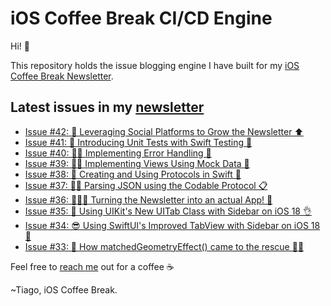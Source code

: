 # iOS Coffee Break CI/CD Engine

Hi! 👋

This repository holds the issue blogging engine I have built for my [iOS Coffee Break Newsletter](https://www.ioscoffeebreak.com).

## Latest issues in my [newsletter](https://www.ioscoffeebreak.com)
* [Issue #42: 👫 Leveraging Social Platforms to Grow the Newsletter ⬆️](https://www.ioscoffeebreak.com/issue/issue42)
* [Issue #41: 👋 Introducing Unit Tests with Swift Testing 🧪](https://www.ioscoffeebreak.com/issue/issue41)
* [Issue #40: 🧑‍🔧 Implementing Error Handling 🦺](https://www.ioscoffeebreak.com/issue/issue40)
* [Issue #39: 👨‍🎨 Implementing Views Using Mock Data 🚧](https://www.ioscoffeebreak.com/issue/issue39)
* [Issue #38: 🥞 Creating and Using Protocols in Swift 🐼](https://www.ioscoffeebreak.com/issue/issue38)
* [Issue #37: 🥷🏻 Parsing JSON using the Codable Protocol 📋](https://www.ioscoffeebreak.com/issue/issue37)
* [Issue #36: 👨🏼‍🍳 Turning the Newsletter into an actual App! 📱](https://www.ioscoffeebreak.com/issue/issue36)
* [Issue #35: 🥸 Using UIKit's New UITab Class with Sidebar on iOS 18 👌](https://www.ioscoffeebreak.com/issue/issue35)
* [Issue #34: 😎 Using SwiftUI's Improved TabView with Sidebar on iOS 18 🙌](https://www.ioscoffeebreak.com/issue/issue34)
* [Issue #33: 🔶 How matchedGeometryEffect() came to the rescue 🦸‍♂️](https://www.ioscoffeebreak.com/issue/issue33)

Feel free to [reach me](mailto:info.ioscoffeebreak@gmail.com) out for a coffee ☕

~Tiago, iOS Coffee Break.